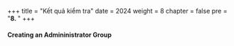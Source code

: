 +++
title = "Kết quả kiểm tra"
date = 2024
weight = 8
chapter = false
pre = "<b>8. </b>"
+++

#### Creating an Admininistrator Group

